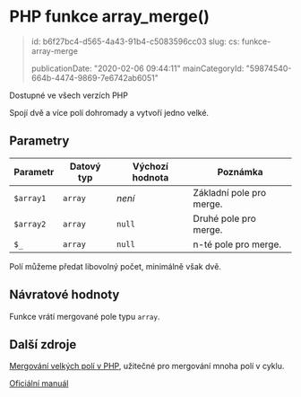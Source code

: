 PHP funkce array_merge()
========================

> id: b6f27bc4-d565-4a43-91b4-c5083596cc03
> slug:
> 	cs: funkce-array-merge
>
> publicationDate: "2020-02-06 09:44:11"
> mainCategoryId: "59874540-664b-4474-9869-7e6742ab6051"

Dostupné ve všech verzích PHP

Spojí dvě a více polí dohromady a vytvoří jedno velké.

Parametry
---------

| Parametr  | Datový typ | Výchozí hodnota | Poznámka |
|-----------|------------|-----------------|----------|
| `$array1` | `array`    |  *není*         | Základní pole pro merge. |
| `$array2` | `array`    | `null`          | Druhé pole pro merge. |
| `$_`      | `array`    | `null`          | n-té pole pro merge. |

Polí můžeme předat libovolný počet, minimálně však dvě.

Návratové hodnoty
----------------

Funkce vrátí mergované pole typu `array`.

Další zdroje
------------

<a href="/mergovani-velkeho-pole">Mergování velkých polí v PHP</a>, užitečné pro mergování mnoha polí v cyklu.

[Oficiální manuál](https://www.php.net/manual/en/function.array-merge.php)
